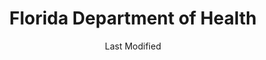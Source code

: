 ---
layout: location-page
date: Last Modified
description: "Local COVID-19 testing is available at Florida Department of Health in Orlando, Florida, USA."
permalink: "locations/florida/orlando/florida-department-of-health/"
tags:
  - locations
  - florida
title: Florida Department of Health
uniqueName: florida-department-of-health
state: Florida
stateAbbr: FL
hood: "Orange County"
address: "5151 Raleigh St B"
city: "Orlando"
zip: "32811"
zipsNearby: "34420 34421 34436 34484 34491 34492 32701 32714 32715 32716 32702 33820 32703 32704 32712 34705 32102 33823 33827 32105 33830 33831 33835 34601 34602 34603 34605 34609 34610 34613 34614 33513 32111 32920 32706 32707 32708 32718 32719 32730 33514 32709 32710 34711 34712 34713 34714 34715 32922 32923 32924 32926 32927 32931 32932 33521 33524 33523 33525 33526 33836 33837 33896 33897 32114 32115 32116 32117 32118 32119 32120 32121 32122 32124 32125 32126 32198 32713 32753 32720 32721 32722 32723 32724 32130 32725 32728 32738 32739 33838 33839 32133 33840 32132 32141 32726 32727 32736 33841 33843 34731 32732 32733 34734 32735 34736 33844 33845 33846 33847 34737 33848 34636 33849 34739 34741 34742 34743 34744 34745 34746 34747 34758 34759 33537 32158 32159 32162 32163 33850 33851 32744 33801 33802 33803 33804 33805 33806 33807 33809 33810 33811 33812 33813 33815 32746 32795 32747 33538 33853 33854 33855 33856 33859 33867 33898 34748 34749 34788 34789 32750 32752 32779 32791 33858 32751 32794 32950 34753 32901 32902 32903 32904 32905 32906 32907 32908 32909 32910 32911 32912 32919 32925 32934 32935 32936 32937 32940 32941 32951 32952 32953 32954 32745 32799 32754 34755 34729 34756 32756 32757 33860 32168 32169 32170 33863 34661 32759 34740 34760 32179 32183 34761 34762 32763 32774 32801 32802 32803 32804 32805 32806 32807 32808 32809 32810 32811 32812 32814 32815 32816 32817 32818 32819 32820 32821 32822 32824 32825 32826 32827 32828 32829 32830 32831 32832 32833 32834 32835 32836 32837 32839 32853 32854 32855 32856 32857 32858 32859 32860 32861 32862 32867 32868 32869 32872 32877 32878 32885 32886 32887 32891 32896 32897 32899 32173 32174 32175 32176 32764 32762 32765 32766 32767 32180 33563 33564 33565 33566 33567 32768 33868 32123 32127 32128 32129 32955 32956 34769 34770 34771 34772 34773 33574 33576 32771 32772 32773 32775 32190 32959 32776 33585 32777 32778 32780 32781 32783 32796 33593 32784 33877 33597 32195 34785 34786 34777 34778 34787 33880 33881 33882 33883 33884 33885 33888 32789 32790 32792 32793 34797 32798 33539 33540 33541 33542 33543 33544 33545 32782 32890 32893 32898" 
mapUrl: "http://maps.apple.com/?q=Florida+Department+of+Health&address=5151+Raleigh+St+B,Orlando,Florida,32811"
locationType: Drive-thru
phone: "407-723-5004"
website: "undefined"
onlineBooking: undefined
closed: undefined
closedUpdate: May 25th, 2020
notes: "By appointment only."
days: Everyday
hours: 8AM-5PM
ctaMessage: Call 407-723-5004
ctaUrl: "tel:407-723-5004"
---